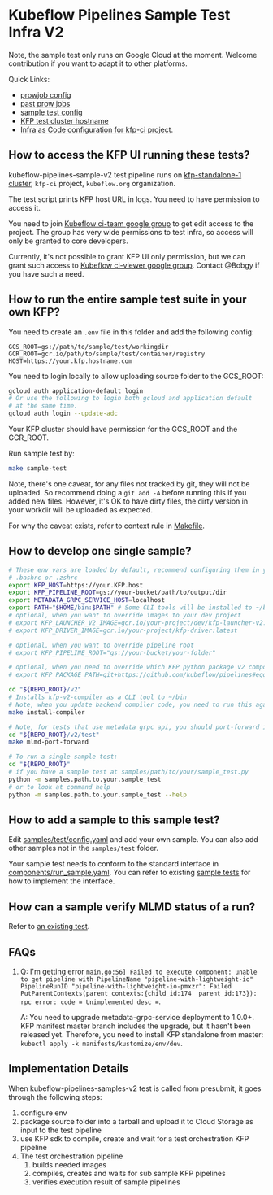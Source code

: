 # Kubeflow Pipelines Sample Test Infra V2

Note, the sample test only runs on Google Cloud at the moment. Welcome
contribution if you want to adapt it to other platforms.

Quick Links:

* [prowjob config](https://github.com/GoogleCloudPlatform/oss-test-infra/blob/48b09567c8df28fab2d3f2fb6df86defa12207fb/prow/prowjobs/kubeflow/pipelines/kubeflow-pipelines-presubmits.yaml#L184-L192)
* [past prow jobs](https://oss-prow.knative.dev/job-history/gs/oss-prow/pr-logs/directory/kubeflow-pipelines-samples-v2)
* [sample test config](../../samples/test/config.yaml)
* [KFP test cluster hostname](https://github.com/kubeflow/testing/blob/master/test-infra/kfp/endpoint)
* [Infra as Code configuration for kfp-ci project](https://github.com/kubeflow/testing/tree/master/test-infra/kfp).

## How to access the KFP UI running these tests?

kubeflow-pipelines-sample-v2 test pipeline runs on [kfp-standalone-1 cluster](https://console.cloud.google.com/kubernetes/clusters/details/us-central1/kfp-standalone-1/details?folder=&organizationId=&project=kfp-ci),
`kfp-ci` project, `kubeflow.org` organization.

The test script prints KFP host URL in logs. You need to have permission to
access it.

You need to join [Kubeflow ci-team google group](https://github.com/kubeflow/internal-acls/blob/master/google_groups/groups/ci-team.yaml) to get edit access to the project. The group
has very wide permissions to test infra, so access will only be granted to core
developers.

Currently, it's not possible to grant KFP UI only permission, but we can grant
such access to [Kubeflow ci-viewer google group](https://github.com/kubeflow/internal-acls/blob/master/google_groups/groups/ci-viewer.yaml).
Contact @Bobgy if you have such a need.

## How to run the entire sample test suite in your own KFP?

You need to create an `.env` file in this folder and add the following config:

```env
GCS_ROOT=gs://path/to/sample/test/workingdir
GCR_ROOT=gcr.io/path/to/sample/test/container/registry
HOST=https://your.kfp.hostname.com
```

You need to login locally to allow uploading source folder to the GCS_ROOT:

```bash
gcloud auth application-default login
# Or use the following to login both gcloud and application default
# at the same time.
gcloud auth login --update-adc
```

Your KFP cluster should have permission for the GCS_ROOT and the GCR_ROOT.

Run sample test by:

```bash
make sample-test
```

Note, there's one caveat, for any files not tracked by git, they will not be uploaded.
So recommend doing a `git add -A` before running this if you added new files. However,
it's OK to have dirty files, the dirty version in your workdir will be uploaded
as expected.

For why the caveat exists, refer to context rule in [Makefile](./Makefile).

## How to develop one single sample?

```bash
# These env vars are loaded by default, recommend configuring them in your
# .bashrc or .zshrc
export KFP_HOST=https://your.KFP.host
export KFP_PIPELINE_ROOT=gs://your-bucket/path/to/output/dir
export METADATA_GRPC_SERVICE_HOST=localhost
export PATH="$HOME/bin:$PATH" # Some CLI tools will be installed to ~/bin.
# optional, when you want to override images to your dev project
# export KFP_LAUNCHER_V2_IMAGE=gcr.io/your-project/dev/kfp-launcher-v2:latest
# export KFP_DRIVER_IMAGE=gcr.io/your-project/kfp-driver:latest

# optional, when you want to override pipeline root
# export KFP_PIPELINE_ROOT="gs://your-bucket/your-folder"

# optional, when you need to override which KFP python package v2 components use:
# export KFP_PACKAGE_PATH=git+https://github.com/kubeflow/pipelines#egg=kfp&subdirectory=sdk/python

cd "${REPO_ROOT}/v2"
# Installs kfp-v2-compiler as a CLI tool to ~/bin
# Note, when you update backend compiler code, you need to run this again!
make install-compiler

# Note, for tests that use metadata grpc api, you should port-forward it locally in a separate terminal by:
cd "${REPO_ROOT}/v2/test"
make mlmd-port-forward

# To run a single sample test:
cd "${REPO_ROOT}"
# if you have a sample test at samples/path/to/your/sample_test.py
python -m samples.path.to.your.sample_test
# or to look at command help
python -m samples.path.to.your.sample_test --help
```

## How to add a sample to this sample test?

Edit [samples/test/config.yaml](../../samples/test/config.yaml) and add your own sample.
You can also add other samples not in the `samples/test` folder.

Your sample test needs to conform to the standard interface in
[components/run_sample.yaml](components/run_sample.yaml). You can refer to
existing [sample tests](../../samples/test) for how to implement the interface.

## How can a sample verify MLMD status of a run?

Refer to [an existing test](../../samples/v2/hello_world_test.py).

## FAQs

1. Q: I'm getting error `main.go:56] Failed to execute component: unable to get pipeline with PipelineName "pipeline-with-lightweight-io" PipelineRunID "pipeline-with-lightweight-io-pmxzr": Failed PutParentContexts(parent_contexts:{child_id:174  parent_id:173}): rpc error: code = Unimplemented desc =`.

   A: You need to upgrade metadata-grpc-service deployment to 1.0.0+. KFP manifest master branch includes the upgrade, but it hasn't been released yet. Therefore, you need to install KFP standalone from master: `kubectl apply -k manifests/kustomize/env/dev`.

## Implementation Details

When kubeflow-pipelines-samples-v2 test is called from presubmit, it goes through
the following steps:

1. configure env
2. package source folder into a tarball and upload it to Cloud Storage as input to the test pipeline
3. use KFP sdk to compile, create and wait for a test orchestration KFP pipeline
4. The test orchestration pipeline
   1. builds needed images
   2. compiles, creates and waits for sub sample KFP pipelines
   3. verifies execution result of sample pipelines
